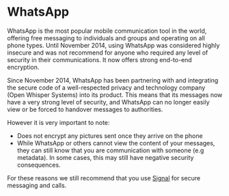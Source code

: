 [Title]: # (WhatsApp)
[Difficulty]: # (Beginner)
[Order]: # (3)

# WhatsApp

WhatsApp is the most popular mobile communication tool in the world, offering free messaging to individuals and groups and operating on all phone types. Until November 2014, using WhatsApp was considered highly insecure and was not recommend for anyone who required any level of security in their communications. It now offers strong end-to-end encryption.

Since November 2014, WhatsApp has been partnering with and integrating the secure code of a well-respected privacy and technology company (Open Whisper Systems) into its product. This means that its messages now have a very strong level of  security, and WhatsApp can no longer easily view or be forced to handover messages to authorities.

However it is very important to note:

*   Does not encrypt any pictures sent once they arrive on the phone
*   While WhatsApp or others cannot view the content of your messages, they can still know that you are communication with someone (e.g metadata). In some cases, this may still have negative security consequences.

For these reasons we still recommend that you use [Signal](https://play.google.com/store/apps/details?id=org.thoughtcrime.securesms) for secure messaging and calls.
